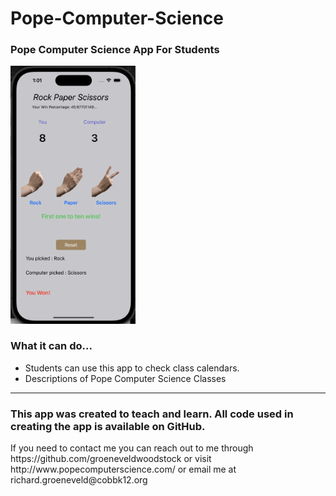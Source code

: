 # Pope-Computer-Science
<h3>
Pope Computer Science App For Students
</h3>
<img src="https://github.com/groeneveldwoodstock/RockPaperScissors/blob/main/rockpaperscissors.png" alt="Screen Shot" style="width:200px;">
<h3>
What it can do... 
</h3>
<ul>
  <li>Students can use this app to check class calendars.</li>
  <li>Descriptions of Pope Computer Science Classes</li>
</ul>
<hr>
<h3>
This app was created to teach and learn. All code used in creating the app is available on GitHub.
</h3>
<p>If you need to contact me you can reach out to me through https://github.com/groeneveldwoodstock or visit http://www.popecomputerscience.com/ or email me at richard.groeneveld@cobbk12.org 
</p>



  </body>
